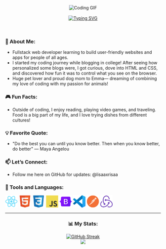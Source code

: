 <div align="center">
<img src="https://media.giphy.com/media/M4NykXxUE0HAcK7UJ6/giphy.gif" width="200" alt="Coding GIF">
</div>
<br>
<div align="center">
<a href="https://git.io/typing-svg"><img src="https://readme-typing-svg.demolab.com?font=Fira+Code&weight=500&size=40&pause=1000&multiline=true&width=700&height=60&lines=Hello+World!+My+name+is+Lisa+👋" alt="Typing SVG" /></a>
</div>
<br><br>

<h3>🌟 About Me:</h3>
<ul>
<li>Fullstack web developer learning to build user-friendly websites and apps for people of all ages.</li>
 <li>I started my coding journey while blogging in college! After seeing how personalized some blogs were, I got curious, dove into HTML and CSS, and discovered how fun it was to control what you see on the browser.</li>
<li>Huge pet lover and proud dog mom to Emma— dreaming of combining my love of coding with my passion for animals!</li>
</ul>


<h3>🎮 Fun Facts:</h3>
<ul>
 <li>Outside of coding, I enjoy reading, playing video games, and traveling. Food is a big part of my life, and I love trying dishes from different cultures!</li>
</ul>


<h3>💡 Favorite Quote:</h3>
<ul>
<li>"Do the best you can until you know better. Then when you know better, do better" — Maya Angelou</li>
</ul>


<h3>📫 Let’s Connect:</h3>
<ul>
 <li>Follow me here on GitHub for updates: @lisaaxrisaa</li> 
</ul>



<div>
  <h3>🚀 Tools and Languages:</h3>
  <img src="https://github.com/devicons/devicon/blob/master/icons/react/react-original.svg" width="40' height="40" />
<img src="https://github.com/devicons/devicon/blob/master/icons/html5/html5-original.svg" width="40' height="40" />
  <img src="https://github.com/devicons/devicon/blob/master/icons/css3/css3-original.svg" width="40' height="40" />
<img src="https://github.com/devicons/devicon/blob/master/icons/javascript/javascript-original.svg" width="40' height="40" />
<img src="https://github.com/devicons/devicon/blob/master/icons/bootstrap/bootstrap-original.svg" width="40' height="40" />
<img src="https://github.com/devicons/devicon/blob/master/icons/vscode/vscode-original.svg" width="40' height="40" />
<img src="https://github.com/devicons/devicon/blob/master/icons/postman/postman-original.svg" width="40' height="40" />
 <img src="https://github.com/devicons/devicon/blob/master/icons/redux/redux-original.svg" width="40' height="40" />
</div>

<hr>

<div align="center">
  <h3>📊 My Stats:</h3>
 <a href="https://git.io/streak-stats"><img src="https://github-readme-streak-stats.herokuapp.com?user=lisaaxrisaa&theme=ads-juicy-fresh" alt="GitHub Streak" /></a>
</div>

<div align="center">
  <img src="https://capsule-render.vercel.app/api?type=waving&color=gradient&height=65&section=footer">
</div>


